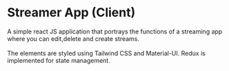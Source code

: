 # Streamer App (Client)

A simple react JS application that portrays the functions of a streaming app where you can edit,delete and create streams.
<br/>
<br/>
The elements are styled using Tailwind CSS and Material-UI.
Redux is implemented for state management.

